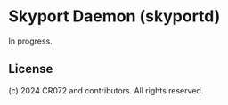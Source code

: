 # Skyport Daemon (skyportd)

In progress.

## License

(c) 2024 CR072 and contributors. All rights reserved.
